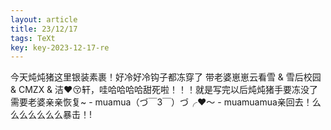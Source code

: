 ```yaml
---
layout: article
title: 23/12/17
tags: TeXt
key: key-2023-12-17-re
---
```


今天炖炖猪这里银装素裹！好冷好冷钩子都冻穿了 带老婆崽崽云看雪 & 雪后校园 & CMZX & 洁❤️😚轩，哇哈哈哈哈甜死啦！！！就是写完以后炖炖猪手要冻没了 需要老婆亲亲恢复~ - muamua（づ￣3￣）づ╭❤～ - muamuamua亲回去！么么么么么么么暴击！!
